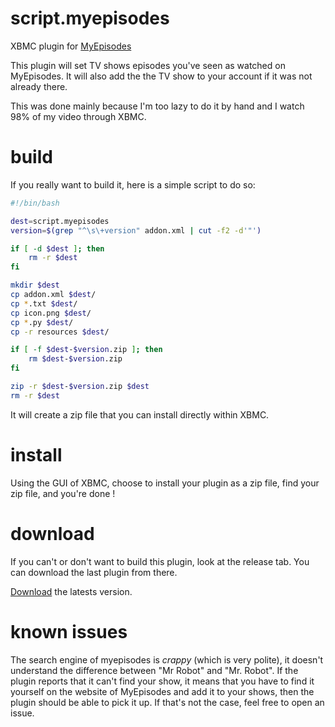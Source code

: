 script.myepisodes
=================

XBMC plugin for [MyEpisodes](http://myepisodes.com)

This plugin will set TV shows episodes you've seen as watched on MyEpisodes.
It will also add the the TV show to your account if it was not already there.

This was done mainly because I'm too lazy to do it by hand and I watch 98% of
my video through XBMC.

build
=====
If you really want to build it, here is a simple script to do so:
```sh
#!/bin/bash

dest=script.myepisodes
version=$(grep "^\s\+version" addon.xml | cut -f2 -d'"')

if [ -d $dest ]; then
    rm -r $dest
fi

mkdir $dest
cp addon.xml $dest/
cp *.txt $dest/
cp icon.png $dest/
cp *.py $dest/
cp -r resources $dest/

if [ -f $dest-$version.zip ]; then
    rm $dest-$version.zip
fi

zip -r $dest-$version.zip $dest
rm -r $dest
````
It will create a zip file that you can install directly within XBMC.

install
=======

Using the GUI of XBMC, choose to install your plugin as a zip file, find your
zip file, and you're done !

download
========
If you can't or don't want to build this plugin, look at the release tab.
You can download the last plugin from there.

[Download](https://github.com/maximeh/script.myepisodes/releases/download/2.0.0/script.myepisodes-2.0.0.zip?raw=true) the latests version.

known issues
============

The search engine of myepisodes is *crappy* (which is very polite), it doesn't
understand the difference between "Mr Robot" and "Mr. Robot".
If the plugin reports that it can't find your show, it means that you have to
find it yourself on the website of MyEpisodes and add it to your shows, then
the plugin should be able to pick it up. If that's not the case, feel free to
open an issue.
